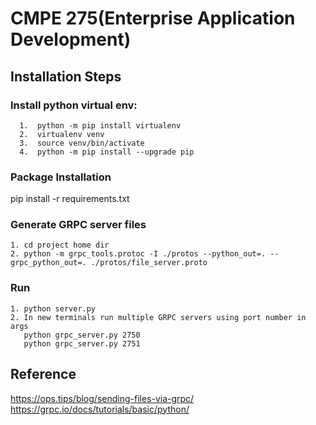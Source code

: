 # CMPE 275(Enterprise Application Development)

## Installation Steps

### Install python virtual env:
```
  1.  python -m pip install virtualenv
  2.  virtualenv venv
  3.  source venv/bin/activate
  4.  python -m pip install --upgrade pip
```

### Package Installation
pip install -r requirements.txt

### Generate GRPC server files
```
1. cd project home dir
2. python -m grpc_tools.protoc -I ./protos --python_out=. --grpc_python_out=. ./protos/file_server.proto
```
### Run 
```
1. python server.py
2. In new terminals run multiple GRPC servers using port number in args 
   python grpc_server.py 2750
   python grpc_server.py 2751
```
## Reference
https://ops.tips/blog/sending-files-via-grpc/
https://grpc.io/docs/tutorials/basic/python/